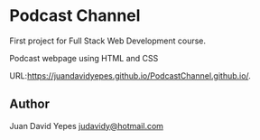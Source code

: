 # Podcast Channel 

First project for Full Stack Web Development course.

Podcast webpage using HTML and CSS

URL:https://juandavidyepes.github.io/PodcastChannel.github.io/.

## Author

Juan David Yepes
judavidy@hotmail.com
